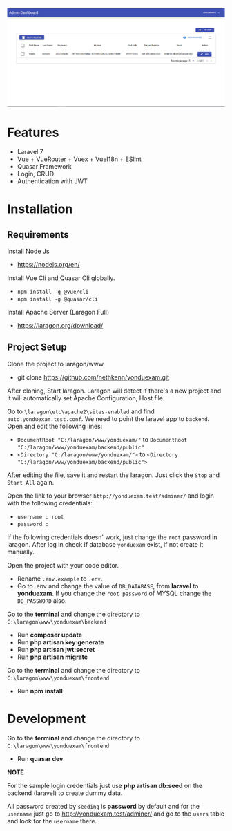 ![](Capture.PNG)
# Features
* Laravel 7
* Vue + VueRouter + Vuex + VueI18n + ESlint
* Quasar Framework
* Login, CRUD
* Authentication with JWT
# Installation
 ## Requirements
 
 Install Node Js
 * https://nodejs.org/en/
 
 Install Vue Cli and Quasar Cli globally.
 * `npm install -g @vue/cli`
 * `npm install -g @quasar/cli`
 
 Install Apache Server (Laragon Full)
 * https://laragon.org/download/
 
 ## Project Setup
 Clone the project to laragon/www
 * git clone https://github.com/nethkenn/yonduexam.git
 
 After cloning, Start laragon. Laragon will detect if there's a new project and it will automatically set Apache Configuration, Host file.
 
 Go to `\laragon\etc\apache2\sites-enabled` and find `auto.yonduexam.test.conf`. We need to point the laravel app to `backend`. Open and edit the following lines:
 * `DocumentRoot "C:/laragon/www/yonduexam/"` to `DocumentRoot "C:/laragon/www/yonduexam/backend/public"`
 * `<Directory "C:/laragon/www/yonduexam/">` to `<Directory "C:/laragon/www/yonduexam/backend/public">`
 
 After editing the file, save it and restart the laragon. Just click the `Stop` and `Start All` again.
 
 Open the link to your browser `http://yonduexam.test/adminer/` and login with the following credentials:
 * `username : root`
 * `password :`
 
 If the following credentials doesn' work, just change the `root` password in laragon. After log in check if database `yonduexam` exist, if not create it manually.
 
 
 Open the project with your code editor.
 * Rename `.env.example` to `.env`. 
 * Go to .env and change the value of `DB_DATABASE`, from **laravel** to **yonduexam**. If you change the `root password` of MYSQL change the `DB_PASSWORD` also.
 
 
 Go to the **terminal** and change the directory to `C:\laragon\www\yonduexam\backend`
 
 * Run **composer update**
 * Run **php artisan key:generate**
 * Run **php artisan jwt:secret**
 * Run **php artisan migrate**
 
  Go to the **terminal** and change the directory to `C:\laragon\www\yonduexam\frontend`

 * Run **npm install**
 
 # Development
 
 Go to the **terminal** and change the directory to `C:\laragon\www\yonduexam\frontend`
 
 * Run **quasar dev**
 
 **NOTE**
 
 For the sample login credentials just use **php artisan db:seed** on the backend (laravel) to create dummy data.
 
 All password created by `seeding` is **password** by default and for the `username` just go to http://yonduexam.test/adminer/ and go to the `users` table and look for the `username` there.
 
